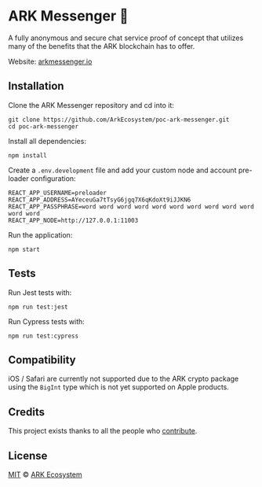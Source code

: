 # ARK Messenger 💬

A fully anonymous and secure chat service proof of concept that utilizes many of the benefits that the ARK blockchain has to offer.

Website: [arkmessenger.io](http://www.arkmessenger.io)

## Installation

Clone the ARK Messenger repository and cd into it:

```
git clone https://github.com/ArkEcosystem/poc-ark-messenger.git
cd poc-ark-messenger
```

Install all dependencies:

```
npm install
```

Create a `.env.development` file and add your custom node and account pre-loader configuration:

```
REACT_APP_USERNAME=preloader
REACT_APP_ADDRESS=AYeceuGa7tTsyG6jgq7X6qKdoXt9iJJKN6
REACT_APP_PASSPHRASE=word word word word word word word word word word word word
REACT_APP_NODE=http://127.0.0.1:11003
```

Run the application:

```
npm start
```

## Tests

Run Jest tests with:

```
npm run test:jest
```

Run Cypress tests with:

```
npm run test:cypress
```

## Compatibility

iOS / Safari are currently not supported due to the ARK crypto package using the `BigInt` type which is not yet supported on Apple products.

## Credits

This project exists thanks to all the people who [contribute](../../contributors).

## License

[MIT](LICENSE) © [ARK Ecosystem](https://ark.io)
